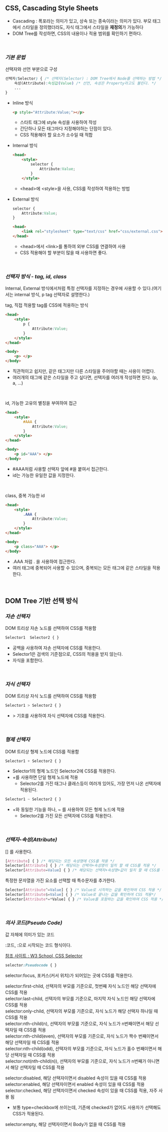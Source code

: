 ## **CSS, Cascading Style Sheets**

- Cascading : 폭포라는 의미가 있고, 상속 또는 종속이라는 의미가 있다. 부모 태그에서 스타일을 정의했더라도, 자식 태그에서 스타일을 **재정의**가 가능하다
- DOM Tree를 작성하면, CSS의 내용이나 적용 범위를 확인하기 편하다.

<br>

### *기본 문법*

선택자와 선언 부분으로 구성

``` CSS
선택자(Selector) { /* 선택자(Selector) : DOM Tree에서 Node를 선택하는 방법 */
    속성(Attribute):속성값(Value) /* 선언, 속성은 Property라고도 불린다. */
    ...
}
```

- Inline 방식

    ``` HTML
    <p style="Attribute:Value;"></p>
    ```

    - 스타트 태그에 style 속성을 사용하여 작성
    - 간단하나 모든 태그마다 지정해야하는 단점이 있다.
    - CSS 적용해야 할 요소가 소수일 때 적합


- Internal 방식
    ``` HTML
    <head>
        <style>
            selector {
                Attribute:Value;
            }
        </style>
    ```
    - \<head>에 \<style>을 사용, CSS를 작성하여 적용하는 방법

- External 방식
    ``` CSS
    selector {
        Attribute:Value;
    }
    ```

    ``` HTML
    <head>
        <link rel="stylesheet" type="text/css" href="css/external.css">
    </head>
    ```
    
    - \<head>에서 \<link>를 통하여 외부 CSS를 연결하여 사용
    - CSS 적용해야 할 부분이 많을 때 사용하면 좋다.

<br>

### *선택자 방식 - tag, id, class*

Internal, External 방식에서처럼 특정 선택자를 지정하는 경우에 사용할 수 있다.(여기서는 internal 방식, p tag 선택자로 설명한다.)

tag, 직접 적용할 tag를 CSS에 적용하는 방식

``` HTML
<head>
    <style>
        p {
            Attribute:Value;
        }
    </style>
</head>

<body>
    <p> </p>
</body>
```

- 직관적이고 쉽지만, 같은 태그지만 다른 스타일을 주어야할 때는 사용이 어렵다.
- 여러개의 태그에 같은 스타일을 주고 싶다면, 선택자를 여러개 작성하면 된다. (p, a, ...)

<br>

id, 가능한 고유의 별칭을 부여하여 접근

``` HTML
<head>
    <style>
        #AAA {
            Attribute:Value;
        }
    </style>
</head>

<body>
    <p id="AAA"> </p>
</body>
```

- \#AAA처럼 사용할 선택자 앞에 \#을 붙여서 접근한다.
- id는 가능한 유일한 값을 지정한다.

<br>

class, 중복 가능한 id

``` HTML
<head>
    <style>
        .AAA {
            Attribute:Value;
        }
    </style>
</head>

<body>
    <p class="AAA"> </p>
</body>
```

- \.AAA 처럼 . 을 사용하여 접근한다.
- 여러 태그에 중복되어 사용할 수 있으며, 중복되는 모든 태그에 같은 스타일을 적용한다.

<br>

## **DOM Tree 기반 선택 방식**

### *자손 선택자*

DOM 트리상 자손 노드를 선택하여 CSS를 적용함

``` CSS
Selector1  Selector2 { }
```

- 공백을 사용하여 자손 선택자에 CSS를 적용한다.
- Selector1은 검색의 기준점으로, CSS의 적용을 받지 않는다.
- 자식을 포함한다.

<br>

### *자식 선택자*

DOM 트리상 자식 노드를 선택하여 CSS를 적용함

``` CSS
Selector1 > Selector2 { }
```

- \> 기호를 사용하여 자식 선택자에 CSS를 적용한다.

<br>

### *형제 선택자*

DOM 트리상 형제 노드에 CSS를 적용함

``` CSS
Selector1 + Selector2 { }
```

- Selector1의 형제 노드인 Selector2에 CSS를 적용한다.
- +를 사용하면 단일 형제 노드에 적용
    - Selector2를 가진 태그나 클래스등이 여러개 있어도, 가장 먼저 나온 선택자에 적용된다.

``` CSS
Selector1 ~ Selector2 { }
```

- +와 동일한 기능을 하나, ~ 를 사용하여 모든 형제 노드에 적용
    - Selector2를 가진 모든 선택자에 CSS를 적용한다.

<br>

### *선택자-속성(Attribute)*

[] 를 사용한다.

``` CSS
[Attribute] { } /* 해당되는 모든 속성명에 CSS를 적용 */
Selector[Attribute] { } /* 해당되는 선택자+속성명이 일치 할 때 CSS를 적용 */
Selector[Attribute=Value] { } /* 해당되는 선택자+속성명+값이 일치 할 때 CSS를 적용 */
```

특정한 문자열을 가진 요소를 선택할 때 특수문자를 추가한다.

``` CSS
Selector[Attribute^=Value] { } /* Value로 시작하는 값을 확인하여 CSS 적용 */
Selector[Attribute$=Value] { } /* Value로 끝나는 값을 확인하여 CSS 적용*/
Selector[Attribute*=*Value] { } /* Value를 포함하는 값을 확인하여 CSS 적용 */
```

<br>

### *의사 코드(Pseudo Code)*

값 자체에 의미가 있는 코드

:코드, :으로 시작되는 코드 형식이다. 

[참조 사이트 : W3 School, CSS Selector](https://www.w3schools.com/cssref/css_selectors.asp)

``` CSS
selector:Pseudocode { }
```

selector:focus, 포커스(커서 위치)가 되어있는 곳에 CSS를 적용한다.

selector:first-child, 선택자의 부모를 기준으로, 첫번째 자식 노드인 해당 선택자에 CSS를 적용    
selector:last-child, 선택자의 부모를 기준으로, 마지막 자식 노드인 해당 선택자에 CSS를 적용    
selector:only-child, 선택자의 부모를 기준으로, 자식 노드가 해당 선택자 하나일 때 CSS를 적용    
selector:nth-child(n), 선택자의 부모를 기준으로, 자식 노드가 n번째이면서 해당 선택자일 때 CSS를 적용    
selector:nth-child(even), 선택자의 부모를 기준으로, 자식 노드가 짝수 번째이면서 해당 선택자일 때 CSS를 적용    
selector:nth-child(odd), 선택자의 부모를 기준으로, 자식 노드가 홀수 번째이면서 해당 선택자일 때 CSS를 적용    
selector:not(nth-child(n)), 선택자의 부모를 기준으로, 자식 노드가 n번째가 아니면서 해당 선택자일 때 CSS를 적용

selector:disabled, 해당 선택자이면서 disabled 속성이 있을 때 CSS를 적용    
selector:enabled, 해당 선택자이면서 enabled 속성이 있을 때 CSS를 적용    
selector:checked, 해당 선택자이면서 checked 속성이 있을 때 CSS를 적용, 자주 사용 됨    
- 보통 type=checkbox에 쓰이는데, 기존에 checked가 없어도 사용자가 선택해도 CSS가 적용된다.   

selector:empty, 해당 선택자이면서 Body가 없을 때 CSS를 적용

<br>

